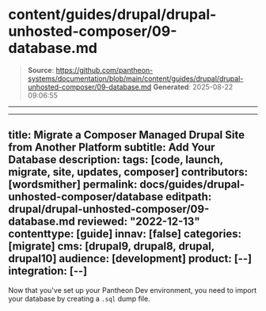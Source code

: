 # content/guides/drupal/drupal-unhosted-composer/09-database.md

> **Source**: https://github.com/pantheon-systems/documentation/blob/main/content/guides/drupal/drupal-unhosted-composer/09-database.md
> **Generated**: 2025-08-22 09:06:55

---

---
title: Migrate a Composer Managed Drupal Site from Another Platform
subtitle: Add Your Database
description: 
tags: [code, launch, migrate, site, updates, composer]
contributors: [wordsmither]
permalink: docs/guides/drupal-unhosted-composer/database
editpath: drupal/drupal-unhosted-composer/09-database.md
reviewed: "2022-12-13"
contenttype: [guide]
innav: [false]
categories: [migrate]
cms: [drupal9, drupal8, drupal, drupal10]
audience: [development]
product: [--]
integration: [--]
---

Now that you've set up your Pantheon Dev environment, you need to import your database by creating a `.sql` dump file.

<Partial file="migrate/drupal-database.md" />
